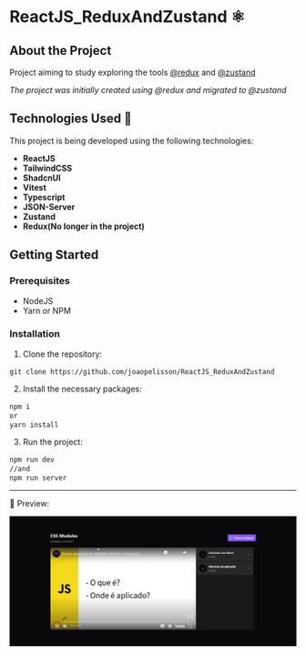 # ReactJS_ReduxAndZustand ⚛️

## About the Project

Project aiming to study exploring the tools [@redux](https://redux-toolkit.js.org/) and [@zustand](https://zustand-demo.pmnd.rs/)

_The project was initially created using @redux and migrated to @zustand_

## Technologies Used 🚀

This project is being developed using the following technologies:

- **ReactJS**
- **TailwindCSS**
- **ShadcnUI**
- **Vitest**
- **Typescript**
- **JSON-Server**
- **Zustand**
- **Redux(No longer in the project)**

## Getting Started

### Prerequisites

- NodeJS
- Yarn or NPM

### Installation

1. Clone the repository: 

```
git clone https://github.com/joaopelisson/ReactJS_ReduxAndZustand
```


2. Install the necessary packages:
```
npm i
or
yarn install
```

3. Run the project:
````
npm run dev
//and
npm run server 
````

---

🚀 Preview:

<img src="./public/preview.gif" />

